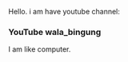 Hello. i am have youtube channel: <h3 href="https://www.youtube.com/channel/UCJ1-OLyPrLLeEnYv4a22dFg">YouTube wala_bingung</h3>
I am like computer.

